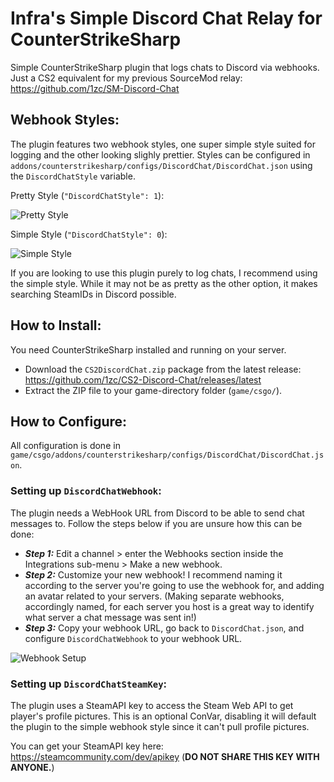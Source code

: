 # Infra's Simple Discord Chat Relay for CounterStrikeSharp

Simple CounterStrikeSharp plugin that logs chats to Discord via webhooks. Just a CS2 equivalent for my previous SourceMod relay: https://github.com/1zc/SM-Discord-Chat 

## Webhook Styles:

The plugin features two webhook styles, one super simple style suited for logging and the other looking slighly prettier. Styles can be configured in `addons/counterstrikesharp/configs/DiscordChat/DiscordChat.json` using the `DiscordChatStyle` variable.

Pretty Style (`"DiscordChatStyle": 1`):

![Pretty Style](https://i.rebooti.ng/f/UrTSgA9d5b.png)

Simple Style (`"DiscordChatStyle": 0`):

![Simple Style](https://i.rebooti.ng/f/gzYZUsOOVO.png)

If you are looking to use this plugin purely to log chats, I recommend using the simple style. While it may not be as pretty as the other option, it makes searching SteamIDs in Discord possible. 

## How to Install:
You need CounterStrikeSharp installed and running on your server.

- Download the `CS2DiscordChat.zip` package from the latest release: https://github.com/1zc/CS2-Discord-Chat/releases/latest
- Extract the ZIP file to your game-directory folder (`game/csgo/`).

## How to Configure:

All configuration is done in `game/csgo/addons/counterstrikesharp/configs/DiscordChat/DiscordChat.json`. 

### Setting up `DiscordChatWebhook`:
The plugin needs a WebHook URL from Discord to be able to send chat messages to. Follow the steps below if you are unsure how this can be done:

* ***Step 1:*** Edit a channel > enter the Webhooks section inside the Integrations sub-menu > Make a new webhook.
* ***Step 2:*** Customize your new webhook! I recommend naming it according to the server you're going to use the webhook for, and adding an avatar related to your servers. (Making separate webhooks, accordingly named, for each server you host is a great way to identify what server a chat message was sent in!)
* ***Step 3:*** Copy your webhook URL, go back to `DiscordChat.json`, and configure `DiscordChatWebhook` to your webhook URL.

![Webhook Setup](https://infra.s-ul.eu/PGIRZY4W)

### Setting up `DiscordChatSteamKey`:
The plugin uses a SteamAPI key to access the Steam Web API to get player's profile pictures. This is an optional ConVar, disabling it will default the plugin to the simple webhook style since it can't pull profile pictures.

You can get your SteamAPI key here: https://steamcommunity.com/dev/apikey (**DO NOT SHARE THIS KEY WITH ANYONE.**)
